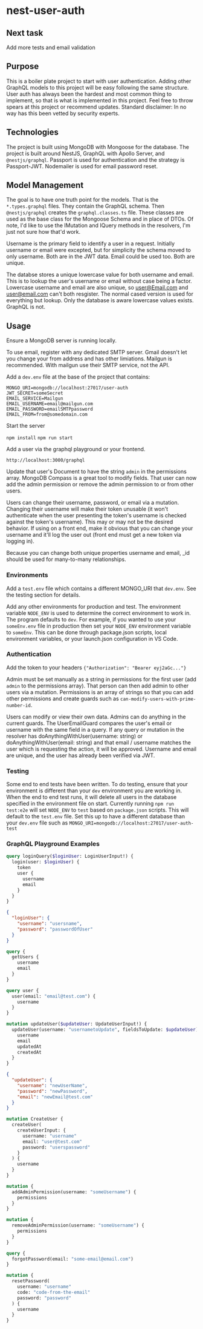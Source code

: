 # nest-user-auth

## Next task

Add more tests and email validation

## Purpose

This is a boiler plate project to start with user authentication. Adding other GraphQL models to this project will be easy following the same structure. User auth has always been the hardest and most common thing to implement, so that is what is implemented in this project. Feel free to throw spears at this project or recommend updates. Standard disclaimer: In no way has this been vetted by security experts.

## Technologies

The project is built using MongoDB with Mongoose for the database. The project is built around NestJS, GraphQL with Apollo Server, and `@nestjs/graphql`. Passport is used for authentication and the strategy is Passport-JWT. Nodemailer is used for email password reset.

## Model Management

The goal is to have one truth point for the models. That is the `*.types.graphql` files. They contain the GraphQL schema. Then `@nestjs/graphql` creates the `graphql.classes.ts` file. These classes are used as the base class for the Mongoose Schema and in place of DTOs. Of note, I'd like to use the IMutation and IQuery methods in the resolvers, I'm just not sure how that'd work.

Username is the primary field to identify a user in a request. Initially username or email were excepted, but for simplicity the schema moved to only username. Both are in the JWT data. Email could be used too. Both are unique.

The databse stores a unique lowercase value for both username and email. This is to lookup the user's username or email without case being a factor. Lowercase username and email are also unique, so user@Email.com and user@email.com can't both resgister. The normal cased version is used for everything but lookup. Only the database is aware lowercase values exists. GraphQL is not.

## Usage

Ensure a MongoDB server is running locally.

To use email, register with any dedicated SMTP server. Gmail doesn't let you change your from address and has other limiations. Mailgun is recommended. With mailgun use their SMTP service, not the API.

Add a `dev.env` file at the base of the project that contains:

```env
MONGO_URI=mongodb://localhost:27017/user-auth
JWT_SECRET=someSecret
EMAIL_SERVICE=Mailgun
EMAIL_USERNAME=email@mailgun.com
EMAIL_PASSWORD=emailSMTPpassword
EMAIL_FROM=from@somedomain.com
```

Start the server

`npm install`
`npm run start`

Add a user via the graphql playground or your frontend.

`http://localhost:3000/graphql`

Update that user's Document to have the string `admin` in the permissions array. MongoDB Compass is a great tool to modify fields. That user can now add the admin permission or remove the admin permission to or from other users.

Users can change their username, password, or email via a mutation. Changing their username will make their token unusable (it won't authenticate when the user presenting the token's username is checked against the token's username). This may or may not be the desired behavior. If using on a front end, make it obvious that you can change your username and it'll log the user out (front end must get a new token via logging in).

Because you can change both unique properties username and email, \_id should be used for many-to-many relationships.

### Environments

Add a `test.env` file which contains a different MONGO_URI that `dev.env`. See the testing section for details.

Add any other environments for production and test. The environment variable `NODE_ENV` is used to determine the correct environment to work in. The program defaults to `dev`. For example, if you wanted to use your `someEnv.env` file in production then set your `NODE_ENV` environment variable to `someEnv`. This can be done through package.json scripts, local environment variables, or your launch.json configuration in VS Code.

### Authentication

Add the token to your headers `{"Authorization": "Bearer eyj2aGc..."}`

Admin must be set manually as a string in permissions for the first user (add `admin` to the permissions array). That person can then add admin to other users via a mutation. Permissions is an array of strings so that you can add other permissions and create guards such as `can-modify-users-with-prime-number-id`.

Users can modify or view their own data. Admins can do anything in the current guards. The UserEmailGuard compares the user's email or username with the same field in a query. If any query or mutation in the resolver has doAnythingWithUser(username: string) or doAnythingWithUser(email: string) and that email / username matches the user which is requesting the action, it will be approved. Username and email are unique, and the user has already been verified via JWT.

### Testing

Some end to end tests have been written. To do testing, ensure that your environment is different than your `dev` environment you are working in. When the end to end test runs, it will delete all users in the database specified in the environment file on start. Currently running `npm run test:e2e` will set `NODE_ENV` to `test` based on `package.json` scripts. This will default to the `test.env` file. Set this up to have a different database than your `dev.env` file such as `MONGO_URI=mongodb://localhost:27017/user-auth-test`

### GraphQL Playground Examples

```graphql
query loginQuery($loginUser: LoginUserInput!) {
  login(user: $loginUser) {
    token
    user {
      username
      email
    }
  }
}
```

```json
{
  "loginUser": {
    "username": "usersname",
    "password": "passwordOfUser"
  }
}
```

```graphql
query {
  getUsers {
    username
    email
  }
}
```

```graphql
query user {
  user(email: "email@test.com") {
    username
  }
}
```

```graphql
mutation updateUser($updateUser: UpdateUserInput!) {
  updateUser(username: "usernametoUpdate", fieldsToUpdate: $updateUser) {
    username
    email
    updatedAt
    createdAt
  }
}
```

```json
{
  "updateUser": {
    "username": "newUserName",
    "password": "newPassword",
    "email": "newEmail@test.com"
  }
}
```

```graphql
mutation CreateUser {
  createUser(
    createUserInput: {
      username: "username"
      email: "user@test.com"
      password: "userspassword"
    }
  ) {
    username
  }
}
```

```graphql
mutation {
  addAdminPermission(username: "someUsername") {
    permissions
  }
}
```

```graphql
mutation {
  removeAdminPermission(username: "someUsername") {
    permissions
  }
}
```

```graphql
query {
  forgotPassword(email: "some-email@email.com")
}
```

```graphql
mutation {
  resetPassword(
    username: "username"
    code: "code-from-the-email"
    password: "password"
  ) {
    username
  }
}
```
